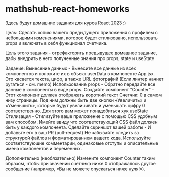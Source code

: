 # mathshub-react-homeworks

Здесь будут домашние задания для курса React 2023 :)


Цель:
Сделать копию вашего предыдущего приложения с профилем с небольшими изменениями, которое будет стилизовано, использовать props и включать в себя функционал счетчика.

Цель этого задания - отрефакторить предыдущее домашнее задание, дабы внедрить в него полученные знания про props, state и useState


Задание:
Вынесение данных - Вынесите все данные из всех компонентов и положите их в объект userData в компоненте App.jsx. Это касается текста, цифр, а также URL фотографий (Если линтер начнет ругаться - см. memo)
Использование props - Обратно передайте все данные в компоненты в виде props.
Создайте компонент "Counter" - Этот компонент должен отображать короткий текст Cчетчик: 0 в самом низу страницы. Под ним должны быть две кнопки «Увеличить» и «Уменьшить», которые будут увеличивать и уменьшать цифру 0 соответственно. Для этого вам может понадобиться хук useState
Стилизация - Стилизуйте ваше приложение с помощью CSS удобным вам способом. Имейте ввиду что соответствующий CSS файл должен быть у каждого компонента.
Сделайте скриншот вашей работы - И добавьте его в ваш PR (pull-request)
Не забывайте следить за структурой файлов и форматированием вашего кода. Используйте соответствующие комментарии, одинаковые отступы и описательные имена компонентов и переменных.

Дополнительно (необязательно)
Измените компонент Counter таким образом, чтобы при значении счетчика ниже 0 отображалось другое сообщение (например, «Вы не можете опускаться ниже нуля!»).